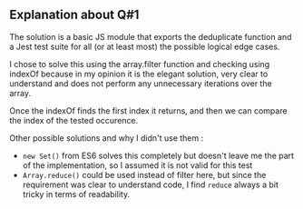## Explanation about Q#1
The solution is a basic JS module that exports the deduplicate function and a Jest test suite for all (or at least most) the possible logical edge cases.

I chose to solve this using the array.filter function and checking using indexOf because in my opinion it is the elegant solution, 
very clear to understand and does not perform any unnecessary iterations over the array.

Once the indexOf finds the first index it returns, and then we can compare the index of the tested occurence.

Other possible solutions and why I didn't use them :

- `new Set()` from ES6 solves this completely but doesn't leave me the part of the implementation, so I assumed it is not valid for this test
- `Array.reduce()` could be used instead of filter here, but since the requirement was clear to understand code, I find `reduce` always a bit tricky in terms of readability.